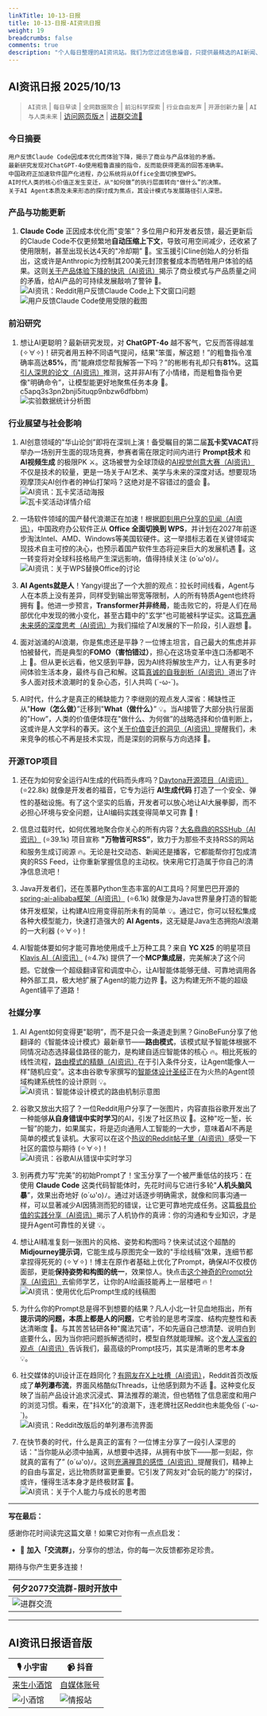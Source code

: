 ```yaml
---
linkTitle: 10-13-日报
title: 10-13-日报-AI资讯日报
weight: 19
breadcrumbs: false
comments: true
description: "个人每日整理的AI资讯站。我们为您过滤信息噪音，只提供最精选的AI新闻、最实用的AI工具与AI教程，助您高效获取人工智能领域的前沿动态"
---
```


## AI资讯日报 2025/10/13

>  `AI资讯` | `每日早读` | `全网数据聚合` | `前沿科学探索` | `行业自由发声` | `开源创新力量` | `AI与人类未来` | [访问网页版↗️](https://ai.hubtoday.app/) | [进群交流🤙](https://source.hubtoday.app/logo/wechat-qun.jpg)



### **今日摘要**

```
用户反馈Claude Code因成本优化而体验下降，揭示了商业与产品体验的矛盾。
最新研究发现对ChatGPT-4o使用粗鲁直接的指令，反而能获得更高的回答准确率。
中国政府正加速软件国产化进程，办公系统将从Office全面切换至WPS。
AI时代人类的核心价值正发生变迁，从"如何做”的执行层面转向"做什么”的决策。
关于AI Agent本质及未来形态的探讨成为焦点，其设计模式与发展路径引人深思。
```



### 产品与功能更新

1.  **Claude Code** 正因成本优化而"变笨”？多位用户和开发者反馈，最近更新后的Claude Code不仅更频繁地**自动压缩上下文**，导致可用空间减少，还收紧了使用限制，甚至出现长达4天的"冷却期” 🥶。宝玉援引Cline创始人的分析指出，这或许是Anthropic为控制其200美元封顶套餐成本而牺牲用户体验的结果。这则[关于产品体验下降的快讯（AI资讯）](https://x.com/dotey/status/1977081742805942291)揭示了商业模式与产品质量之间的矛盾，给AI产品的可持续发展敲响了警钟 🤔。<br/>![AI资讯：Reddit用户反馈Claude Code上下文窗口问题](https://source.hubtoday.app/images/2025/10/news_01k7cfe9zwfx4be2b0c6cznhvc.avif)<br/>![用户反馈Claude Code使用受限的截图](https://source.hubtoday.app/images/2025/10/news_01k7cferc5fp8tq83q0yjc3swj.avif)

### 前沿研究

1.  想让AI更聪明？最新研究发现，对 **ChatGPT-4o** 越不客气，它反而答得越准 (✧∀✧)！研究者用五种不同语气提问，结果"笨蛋，解这题！”的粗鲁指令准确率高达**85%**，而"能麻烦您帮我解答一下吗？”的彬彬有礼却只有**81%**。这篇[引人深思的论文（AI资讯）](https://arxiv.org/pdf/2510.04950)推测，这并非AI有了小情绪，而是粗鲁指令更像"明确命令”，让模型能更好地聚焦任务本身 🤔。c5apq3s3pn2bnji5ituqp9nbzw6dfbbm)<br/>![实验数据统计分析图](https://source.hubtoday.app/images/2025/10/news_01k7cfezk8fr58sfvxrmz8qx5d.avif)

### 行业展望与社会影响

1.  AI创意领域的"华山论剑”即将在深圳上演！备受瞩目的第二届**瓦卡奖VACAT**将举办一场别开生面的现场竞赛，参赛者需在限定时间内进行 **Prompt技术** 和 **AI视频生成** 的极限PK ⚔️。这场被誉为全球顶级的[AI视觉创意大赛（AI资讯）](https://x.com/vista8/status/1977342685242679806)不仅是技术的较量，更是一场关于AI艺术、美学与未来的深度对话。想要现场观摩顶尖AI创作者的神仙打架吗？这绝对是不容错过的盛会 🤔。<br/>![AI资讯：瓦卡奖活动海报](https://source.hubtoday.app/images/2025/10/news_01k7cff7yefkca1rxdh5qs8jgy.avif)<br/>![瓦卡奖活动详情介绍](https://source.hubtoday.app/images/2025/10/news_01k7cfffnefrj8qcf0xsh1ca9p.avif)

2.  一场软件领域的国产替代浪潮正在加速！根据[即刻用户分享的见闻（AI资讯）](https://m.okjike.com/originalPosts/68eb80fb1ed9b53c78d80a28)，中国政府办公软件正从 **Office 全面切换到 WPS**，并计划在2027年前逐步淘汰Intel、AMD、Windows等美国软硬件。这一举措标志着在关键领域实现技术自主可控的决心，也预示着国产软件生态将迎来巨大的发展机遇 🚀。这一转变将对全球科技格局产生深远影响，值得持续关注 (o´ω'o)ﾉ。<br/>![AI资讯：关于WPS替换Office的讨论](https://source.hubtoday.app/images/2025/10/news_01k7cffsfzemttjkan75xvbh0n.avif)

3.  **AI Agents就是人**！Yangyi提出了一个大胆的观点：拉长时间线看，Agent与人在本质上没有差异，同样受到输出带宽等限制，人的所有特质Agent也终将拥有 🤯。他进一步预言，**Transformer并非终局**，能击败它的，将是人们在局部优化中发现的微小变化，甚至古籍中的"玄学”也可能被科学证实。这篇[充满未来感的深度思考（AI资讯）](https://x.com/Yangyixxxx/status/1977210533117051021)为我们描绘了AI发展的下一阶段，引人遐想 🚀。

4.  面对汹涌的AI浪潮，你是焦虑还是平静？一位博主坦言，自己最大的焦虑并非怕被替代，而是典型的**FOMO（害怕错过）**，担心在这场变革中连口汤都喝不上 🤔。但从更长远看，他又感到平静，因为AI终将解放生产力，让人有更多时间体验生活本身，最终与自己和解。这篇[真诚的自我剖析（AI资讯）](https://x.com/JamesGoong/status/1977193076151271557)道出了许多人面对技术浪潮时的复杂心态，引人共鸣 (´-ω-`)。

5.  AI时代，什么才是真正的稀缺能力？李继刚的观点发人深省：稀缺性正从"**How（怎么做）**”迁移到"**What（做什么）**” 💡。当AI接管了大部分执行层面的"How”，人类的价值便体现在"做什么、为何做”的战略选择和价值判断上，这或许是人文学科的春天。这个[关于价值变迁的洞见（AI资讯）](https://x.com/lijigang_com/status/1977282284366778531)提醒我们，未来竞争的核心不再是技术实现，而是深刻的洞察与方向选择 🤔。

### 开源TOP项目

1.  还在为如何安全运行AI生成的代码而头疼吗？[Daytona开源项目（AI资讯）](https://github.com/daytonaio/daytona) (⭐22.8k) 就像是开发者的福音，它专为运行 **AI生成代码** 打造了一个安全、弹性的基础设施。有了这个坚实的后盾，开发者可以放心地让AI大展拳脚，而不必担心环境与安全问题，让AI编码实践变得简单又可靠 🚀！

2.  信息过载时代，如何优雅地聚合你关心的所有内容？[大名鼎鼎的RSSHub（AI资讯）](https://github.com/DIYgod/RSSHub) (⭐39.1k) 项目宣称 **"万物皆可RSS”**，致力于为那些不支持RSS的网站和服务生成订阅源 🔥。无论是社交动态、新闻还是播客，它都能帮你打包成清爽的RSS Feed，让你重新掌握信息的主动权。快来用它打造属于你自己的清净信息流吧！

3.  Java开发者们，还在羡慕Python生态丰富的AI工具吗？阿里巴巴开源的 [spring-ai-alibaba框架（AI资讯）](https://github.com/alibaba/spring-ai-alibaba) (⭐6.1k) 就像是为Java世界量身打造的智能体开发框架，让构建AI应用变得前所未有的简单 💡。通过它，你可以轻松集成各种大模型能力，快速打造强大的 **AI Agents**，这无疑是Java生态拥抱AI浪潮的一大利器 (✧∀✧)！

4.  AI智能体要如何才能可靠地使用成千上万种工具？来自 **YC X25** 的明星项目 [Klavis AI（AI资讯）](https://github.com/Klavis-AI/klavis) (⭐4.7k) 提供了一个**MCP集成层**，完美解决了这个问题。它就像一个超级翻译官和调度中心，让AI智能体能够无缝、可靠地调用各种外部工具，极大地扩展了Agent的能力边界 🚀。这为构建无所不能的超级Agent铺平了道路！

### 社媒分享

1.  AI Agent如何变得更"聪明”，而不是只会一条道走到黑？GinoBeFun分享了他翻译的《智能体设计模式》最新章节——**路由模式**，该模式赋予智能体根据不同情况动态选择最佳路径的能力，是构建自适应智能体的核心 🔥。相比死板的线性流程，[路由模式的精髓（AI资讯）](https://x.com/hongming731/status/1977351419037471046)在于引入条件分支，让Agent能像人一样"随机应变”。这本由谷歌专家撰写的[智能体设计圣经](https://github.com/ginobefun/agentic-design-patterns-cn/blob/main/08-Chapter-02-Routing.md)正在为火热的Agent领域构建系统性的设计原则 💡。<br/>![AI资讯：智能体设计模式的路由机制示意图](https://source.hubtoday.app/images/2025/10/news_01k7cfg3zrff8bgnq944xmxd0m.avif)<br/>

2.  谷歌又放出大招了？一位Reddit用户分享了一张图片，内容直指谷歌开发出了一种能够**从自身错误中实时学习**的AI，引发了社区热议 🤯。这种"吃一堑，长一智”的能力，如果属实，将是迈向通用人工智能的一大步，意味着AI不再是简单的模式复读机。大家可以在这个[热议的Reddit帖子里（AI资讯）](https://www.reddit.com/r/artificial/comments/1o4necz/holy_shitgoogle_built_an_ai_that_learns_from_its/)感受一下社区的震惊与期待 (✧∀✧)！<br/>![AI资讯：谷歌AI从错误中实时学习](https://source.hubtoday.app/images/2025/10/news_01k7cfmhymfwpaexwyvrh3tcnk.avif)

3.  别再费力写"完美”的初始Prompt了！宝玉分享了一个被严重低估的技巧：在使用 **Claude Code** 这类代码智能体时，先花时间与它进行多轮"**人机头脑风暴**”，效果出奇地好 (o´ω'o)ﾉ。通过对话逐步明确需求，就像和同事沟通一样，可以显著减少AI因猜测而犯的错误，让它更可靠地完成任务。这篇[极具价值的实践分享（AI资讯）](https://x.com/dotey/status/1977107171188863084)揭示了人机协作的真谛：你的沟通和专业知识，才是提升Agent可靠性的关键 💡。

4.  想让AI精准复刻一张图片的风格、姿势和构图吗？快来试试这个超酷的**Midjourney提示词**，它能生成与原图完全一致的"手绘线稿”效果，连细节都拿捏得死死的 (✧∀✧)！博主在原作者基础上优化了Prompt，确保AI不仅模仿面部，更能**保持姿势和构图的统一**，效果惊人。快点击[这个神奇的Prompt分享（AI资讯）](https://x.com/ZHO_ZHO_ZHO/status/1977259399833158116)去偷师学艺，让你的AI绘画技能再上一层楼吧 🔥！<br/>![AI资讯：使用优化后Prompt生成的线稿图](https://source.hubtoday.app/images/2025/10/news_01k7cfmrgtfqnvdsad8jam6xy0.avif)<br/>

5.  为什么你的Prompt总是得不到想要的结果？凡人小北一针见血地指出，所有**提示词的问题，本质上都是人的问题**，它考验的是思考深度、结构完整性和表达清晰度 🤔。与其苦苦钻研各种"魔法咒语”，不如先逼自己想清楚、说明白到底要什么，因为当你把问题拆解透彻时，模型自然就能理解。这个[发人深省的观点（AI资讯）](https://x.com/frxiaobei/status/1977268416110379240)告诉我们，最高级的Prompt技巧，其实是清晰的思考本身 💡。

6.  社交媒体的UI设计正在趋同化？[有网友在X上吐槽（AI资讯）](https://x.com/Yangyixxxx/status/1977295940240429217)，Reddit首页改版成了**单列瀑布流**，界面风格酷似Threads，让他感到颇为不适 🤔。这种变化反映了当前产品设计追求沉浸式、算法推荐的潮流，但也牺牲了信息密度和用户的浏览习惯。看来，在"抖X化”的浪潮下，连老牌社区Reddit也未能免俗 (´-ω-`)。<br/>![AI资讯：Reddit改版后的单列瀑布流界面](https://source.hubtoday.app/images/2025/10/news_01k7cfmx9kfeqsbnj5rwrmcm47.avif)

7.  在快节奏的时代，什么是真正的富有？一位博主分享了一段引人深思的话："当你能从必须中抽离，从想要中选择，从拥有中放下——那一刻起，你就真的富有了” (o´ω'o)ﾉ。这则[充满禅意的感悟（AI资讯）](https://x.com/hongming731/status/1977252585875947873)提醒我们，精神上的自由与富足，远比物质财富更重要。它引发了网友对"会玩的能力”的探讨，或许，懂得生活本身才是终极财富 🤔。<br/>![AI资讯：关于个人能力与成长的思考图](https://source.hubtoday.app/images/2025/10/news_01k7cfn0gzfv0s52hhtm4jkbw7.avif)




---

**写在最后：**

感谢你花时间读完这篇文章！如果它对你有一点点启发：

- 🚀 **加入「交流群」**，分享你的想法，你的每一次反馈都弥足珍贵。

期待与你产生更多连接！

| **何夕2077交流群-限时开放中**                                     |
| ------------------------------------------------------- |
| ![进群交流](https://source.hubtoday.app/logo/wechat-qun.jpg) |


---

## **AI资讯日报语音版**

| 🎙️ **小宇宙** | 📹 **抖音** |
| --- | --- |
| [来生小酒馆](https://www.xiaoyuzhoufm.com/podcast/683c62b7c1ca9cf575a5030e)  |   [自媒体账号](https://www.douyin.com/user/MS4wLjABAAAAwpwqPQlu38sO38VyWgw9ZjDEnN4bMR5j8x111UxpseHR9DpB6-CveI5KRXOWuFwG)|
| ![小酒馆](https://source.hubtoday.app/logo/f959f7984e9163fc50d3941d79a7f262.md.png) | ![情报站](https://source.hubtoday.app/logo/7fc30805eeb831e1e2baa3a240683ca3.md.png) |


